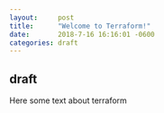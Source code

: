 ```yaml
---
layout:     post
title:      "Welcome to Terraform!"
date:       2018-7-16 16:16:01 -0600
categories: draft
---
```


## draft

Here some text about terraform
